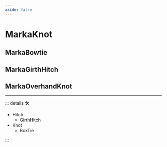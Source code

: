 ```yaml
---
aside: false
---
```

# MarkaKnot

## MarkaBowtie

## MarkaGirthHitch

## MarkaOverhandKnot

---

<!-- =================================================== -->
<!-- =================================================== -->
<!-- =================================================== -->
<!-- =================================================== -->
<!-- =================================================== -->
::: details 🛠

- Hitch
    - GirthHitch
- Knot
    - BoxTie

:::
